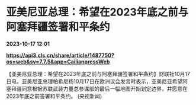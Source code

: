 # 亚美尼亚总理：希望在2023年底之前与阿塞拜疆签署和平条约

**2023-10-17 12:01**

**https://api3.cls.cn/share/article/1487750?os=web&sv=7.7.5&app=CailianpressWeb**

【亚美尼亚总理：希望在2023年底之前与阿塞拜疆签署和平条约】财联社10月17日电，亚美尼亚总理帕希尼扬10月17日在欧洲议会发言时表示，亚美尼亚希望阿塞拜疆同意根据苏联武装力量总参谋部的最后一幅地图开始划定边界，并愿意在2023年底之前签署和平条约。 (央视新闻)
